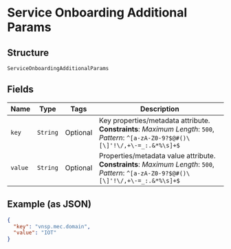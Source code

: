 
# Service Onboarding Additional Params

## Structure

`ServiceOnboardingAdditionalParams`

## Fields

| Name | Type | Tags | Description |
|  --- | --- | --- | --- |
| `key` | `String` | Optional | Key properties/metadata attribute.<br>**Constraints**: *Maximum Length*: `500`, *Pattern*: `^[a-zA-Z0-9?$@#()\[\]'!\/,+\-=_:.&*%\s]+$` |
| `value` | `String` | Optional | Properties/metadata value attribute.<br>**Constraints**: *Maximum Length*: `500`, *Pattern*: `^[a-zA-Z0-9?$@#()\[\]'!\/,+\-=_:.&*%\s]+$` |

## Example (as JSON)

```json
{
  "key": "vnsp.mec.domain",
  "value": "IOT"
}
```


